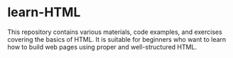 # learn-HTML
This repository contains various materials, code examples, and exercises covering the basics of HTML. It is suitable for beginners who want to learn how to build web pages using proper and well-structured HTML.

